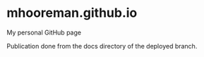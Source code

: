 # mhooreman.github.io

My personal GitHub page

Publication done from the docs directory of the deployed branch.
